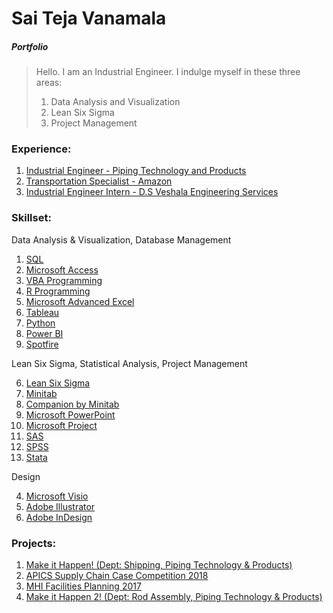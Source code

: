 # Sai Teja Vanamala
##### *Portfolio*
> Hello. I am an Industrial Engineer. I indulge myself in these three areas:
>
>1. Data Analysis and Visualization
>2. Lean Six Sigma
>3. Project Management

### Experience:
1. [Industrial Engineer - Piping Technology and Products]()
1. [Transportation Specialist - Amazon]() 
1. [Industrial Engineer Intern - D.S Veshala Engineering Services]()


### Skillset:




Data Analysis & Visualization, Database Management

1. [SQL](https://github.com/saitejavanamala/Portfolio/blob/master/SQL/SQL_Concepts_Projects.md)
1. [Microsoft Access](https://github.com/saitejavanamala/Portfolio/tree/master/Microsoft%20Access)
2. [VBA Programming](https://github.com/saitejavanamala/Portfolio/tree/master/VBA%20Programming)
2.  [R Programming](https://github.com/saitejavanamala/Portfolio/blob/master/R/R_Concepts_Projects.md)
3.	[Microsoft Advanced Excel](https://github.com/saitejavanamala/Portfolio/blob/master/Microsoft%20Advanced%20Excel/readme.md)
5.  [Tableau](https://github.com/saitejavanamala/Portfolio/blob/master/Tableau/Tableau_Concepts_Projects.md)
1.	[Python](https://github.com/saitejavanamala/Portfolio/blob/master/Python/Python_Concepts_Projects.md)
3.	[Power BI](https://github.com/saitejavanamala/Portfolio/blob/master/Power%20BI/Power%20BI_Concepts_Projects.md)
4.	[Spotfire](https://github.com/saitejavanamala/Portfolio/blob/master/Spotfire/Spotfire_Concepts_Projects.md)


Lean Six Sigma, Statistical Analysis, Project Management

6.	[Lean Six Sigma](https://github.com/saitejavanamala/Portfolio/blob/master/Lean%20Six%20Sigma/Lean_Six_Sigma_Concepts_Projects.md)
2.	[Minitab](https://github.com/saitejavanamala/Portfolio/blob/master/Statistical%20Analysis/Minitab_Concepts_Projects.md)
17. [Companion by Minitab](https://github.com/saitejavanamala/Portfolio/blob/master/Companion%20by%20Minitab/Companion_Concepts_Projects.md)
4.	[Microsoft PowerPoint](https://github.com/saitejavanamala/Portfolio/blob/master/PowerPoint/PowerPoint_Concepts_Projects.md)
14.	[Microsoft Project](https://github.com/saitejavanamala/Portfolio/blob/master/Microsoft%20Project/MS%20Project_Concepts_Projects.md)
18. [SAS]()
19. [SPSS]()
20. [Stata]()

Design

4.	[Microsoft Visio](https://github.com/saitejavanamala/Portfolio/blob/master/Microsoft%20Visio/Visio_Concepts_Projects.md)
15.	[Adobe Illustrator](https://github.com/saitejavanamala/Portfolio/blob/master/Adobe%20Illustrator/Adobe%20Illustrator_Concepts_Projects.md)
16.	[Adobe InDesign](https://github.com/saitejavanamala/Portfolio/blob/master/Adobe%20InDesign/Adobe%20InDesign_Concepts_Projects.md)

### Projects:

1. [Make it Happen! (Dept: Shipping, Piping Technology & Products)]()
2. [APICS Supply Chain Case Competition 2018]()
3. [MHI Facilities Planning 2017]()
4. [Make it Happen 2! (Dept: Rod Assembly, Piping Technology & Products)]()
